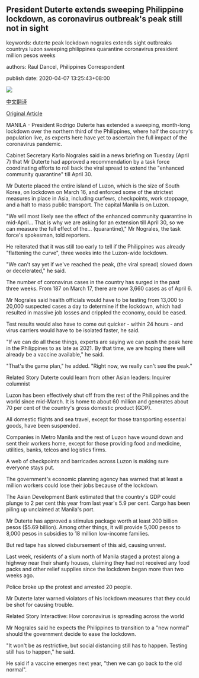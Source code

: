 ## President Duterte extends sweeping Philippine lockdown, as coronavirus outbreak's peak still not in sight

keywords: duterte peak lockdown nograles extends sight outbreaks countrys luzon sweeping philippines quarantine coronavirus president million pesos weeks

authors: Raul Dancel, Philippines Correspondent

publish date: 2020-04-07 13:25:43+08:00

![](https://www.straitstimes.com/sites/default/files/styles/x_large/public/articles/2020/04/07/rk_duterte_070420.jpg?itok=wmin4s0J)

[中文翻译](President%20Duterte%20extends%20sweeping%20Philippine%20lockdown%2C%20as%20coronavirus%20outbreak%27s%20peak%20still%20not%20in%20sight_zh.md)

[Original Article](https://www.straitstimes.com/asia/se-asia/president-duterte-extends-sweeping-philippine-lockdown-as-coronavirus-outbreaks-peak)

MANILA - President Rodrigo Duterte has extended a sweeping, month-long lockdown over the northern third of the Philippines, where half the country's population live, as experts here have yet to ascertain the full impact of the coronavirus pandemic.

Cabinet Secretary Karlo Nograles said in a news briefing on Tuesday (April 7) that Mr Duterte had approved a recommendation by a task force coordinating efforts to roll back the viral spread to extend the "enhanced community quarantine" till April 30.

Mr Duterte placed the entire island of Luzon, which is the size of South Korea, on lockdown on March 16, and enforced some of the strictest measures in place in Asia, including curfews, checkpoints, work stoppage, and a halt to mass public transport. The capital Manila is on Luzon.

"We will most likely see the effect of the enhanced community quarantine in mid-April... That is why we are asking for an extension till April 30, so we can measure the full effect of the... (quarantine)," Mr Nograles, the task force's spokesman, told reporters.

He reiterated that it was still too early to tell if the Philippines was already "flattening the curve", three weeks into the Luzon-wide lockdown.

"We can't say yet if we've reached the peak, (the viral spread) slowed down or decelerated," he said.

The number of coronavirus cases in the country has surged in the past three weeks. From 187 on March 17, there are now 3,660 cases as of April 6.

Mr Nograles said health officials would have to be testing from 13,000 to 20,000 suspected cases a day to determine if the lockdown, which had resulted in massive job losses and crippled the economy, could be eased.

Test results would also have to come out quicker - within 24 hours - and virus carriers would have to be isolated faster, he said.

"If we can do all these things, experts are saying we can push the peak here in the Philippines to as late as 2021. By that time, we are hoping there will already be a vaccine available," he said.

"That's the game plan," he added. "Right now, we really can't see the peak."

Related Story Duterte could learn from other Asian leaders: Inquirer columnist

Luzon has been effectively shut off from the rest of the Philippines and the world since mid-March. It is home to about 60 million and generates about 70 per cent of the country's gross domestic product (GDP).

All domestic flights and sea travel, except for those transporting essential goods, have been suspended.

Companies in Metro Manila and the rest of Luzon have wound down and sent their workers home, except for those providing food and medicine, utilities, banks, telcos and logistics firms.

A web of checkpoints and barricades across Luzon is making sure everyone stays put.

The government's economic planning agency has warned that at least a million workers could lose their jobs because of the lockdown.

The Asian Development Bank estimated that the country's GDP could plunge to 2 per cent this year from last year's 5.9 per cent. Cargo has been piling up unclaimed at Manila's port.

Mr Duterte has approved a stimulus package worth at least 200 billion pesos ($5.69 billion). Among other things, it will provide 5,000 pesos to 8,000 pesos in subsidies to 18 million low-income families.

But red tape has slowed disbursement of this aid, causing unrest.

Last week, residents of a slum north of Manila staged a protest along a highway near their shanty houses, claiming they had not received any food packs and other relief supplies since the lockdown began more than two weeks ago.

Police broke up the protest and arrested 20 people.

Mr Duterte later warned violators of his lockdown measures that they could be shot for causing trouble.

Related Story Interactive: How coronavirus is spreading across the world

Mr Nograles said he expects the Philippines to transition to a "new normal" should the government decide to ease the lockdown.

"It won't be as restrictive, but social distancing still has to happen. Testing still has to happen," he said.

He said if a vaccine emerges next year, "then we can go back to the old normal".